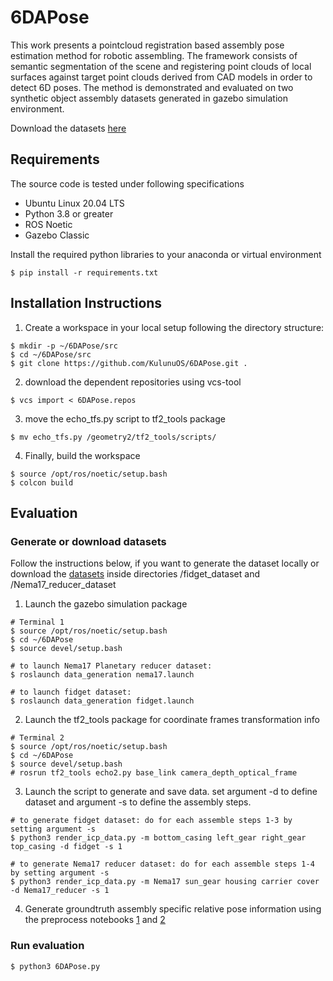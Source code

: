 # 6DAPose

This work presents a pointcloud registration based assembly pose estimation method for robotic assembling. The framework consists of semantic
segmentation of the scene and registering point clouds of local surfaces against target point clouds derived from CAD models in order to detect 6D poses.
The method is demonstrated and evaluated on two synthetic object assembly datasets generated in gazebo simulation environment.

Download the datasets [here](https://zenodo.org/records/10077630)


## Requirements

The source code is tested under following specifications

- Ubuntu Linux 20.04 LTS
- Python 3.8 or greater
- ROS Noetic
- Gazebo Classic



Install the required python libraries to your anaconda or virtual environment

```
$ pip install -r requirements.txt
```

## Installation Instructions

1. Create a workspace in your local setup following the directory structure:

```
$ mkdir -p ~/6DAPose/src
$ cd ~/6DAPose/src
$ git clone https://github.com/KulunuOS/6DAPose.git .
```
2. download the dependent repositories using vcs-tool

```
$ vcs import < 6DAPose.repos
```
3. move the echo_tfs.py script to tf2_tools package

```
$ mv echo_tfs.py /geometry2/tf2_tools/scripts/
```

4. Finally, build the workspace 

```
$ source /opt/ros/noetic/setup.bash
$ colcon build
```

## Evaluation

### Generate or download datasets

Follow the instructions below, if you want to generate the dataset locally or download the [datasets](https://zenodo.org/records/10077630) inside directories /fidget_dataset and /Nema17_reducer_dataset

1. Launch the gazebo simulation package
```
# Terminal 1
$ source /opt/ros/noetic/setup.bash
$ cd ~/6DAPose
$ source devel/setup.bash

# to launch Nema17 Planetary reducer dataset:
$ roslaunch data_generation nema17.launch

# to launch fidget dataset:
$ roslaunch data_generation fidget.launch
```

2. Launch the tf2_tools package for coordinate frames transformation info 
```
# Terminal 2
$ source /opt/ros/noetic/setup.bash
$ cd ~/6DAPose
$ source devel/setup.bash
# rosrun tf2_tools echo2.py base_link camera_depth_optical_frame

```
3. Launch the script to generate and save data. set argument -d to define dataset and argument -s to define the assembly steps. 
```
# to generate fidget dataset: do for each assemble steps 1-3 by setting argument -s
$ python3 render_icp_data.py -m bottom_casing left_gear right_gear top_casing -d fidget -s 1

# to generate Nema17 reducer dataset: do for each assemble steps 1-4 by setting argument -s
$ python3 render_icp_data.py -m Nema17 sun_gear housing carrier cover -d Nema17_reducer -s 1

```
4. Generate groundtruth assembly specific relative pose information using the preprocess notebooks [1](https://github.com/KulunuOS/6DAPose/blob/main/Fidget_Ground_truth_preprocess.ipynb) and [2](https://github.com/KulunuOS/6DAPose/blob/main/Nema17_dataset_GT_preprocess.ipynb)


### Run evaluation
```
$ python3 6DAPose.py
```




